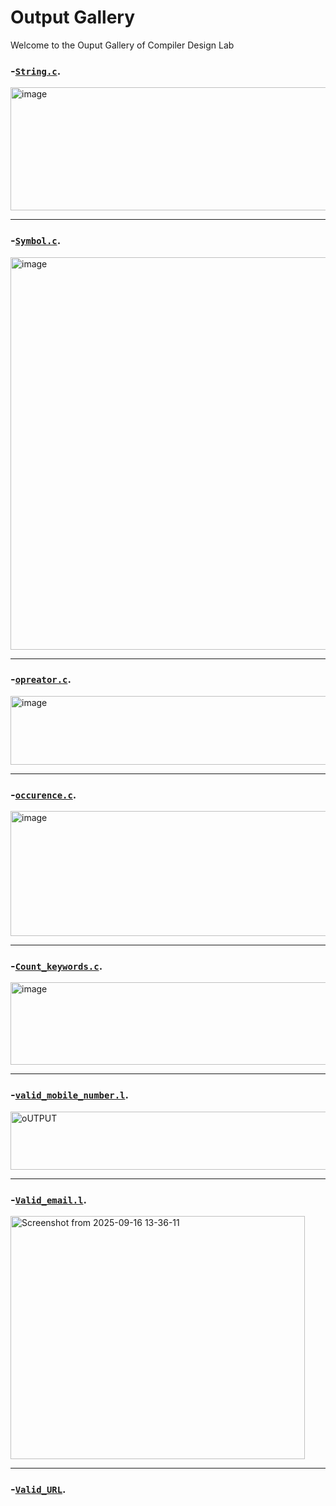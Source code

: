 # Output Gallery

Welcome to the Ouput Gallery of Compiler Design Lab

### -[`String.c`](String.c).

<img width="765" height="197" alt="image" src="https://github.com/user-attachments/assets/4d63bf6f-b0b1-4541-9815-837a82eec3d2" />

---
### -[`Symbol.c`](Symbol.c).

<img width="797" height="628" alt="image" src="https://github.com/user-attachments/assets/4f515266-abb7-457b-82a0-78a74b088bda" />

---
### -[`opreator.c`](opreator.c).

<img width="723" height="110" alt="image" src="https://github.com/user-attachments/assets/05740299-d4af-4ea4-8de6-ac05ad69ebb6" />

---
### -[`occurence.c`](occurence.c).

<img width="776" height="200" alt="image" src="https://github.com/user-attachments/assets/b87f9a15-ecb9-4520-ad71-0ab02f83d06a" />

---
### -[`Count_keywords.c`](Count_keywords.c).

<img width="826" height="132" alt="image" src="https://github.com/user-attachments/assets/ca79558d-f949-4cd6-bdfc-010e98083bcf" />

---
### -[`valid_mobile_number.l`](valid_mobile_number.l).

<img width="571" height="93" alt="oUTPUT" src="https://github.com/user-attachments/assets/f60d1170-105b-47e2-9352-4f0fc62e665b" />

---
### -[`Valid_email.l`](Valid_email.l).

<img width="471" height="389" alt="Screenshot from 2025-09-16 13-36-11" src="https://github.com/user-attachments/assets/c80fae2f-116a-4bb6-8a0f-061c0703a5db" />

---
### -[`Valid_URL`](Valid_URL.l).

